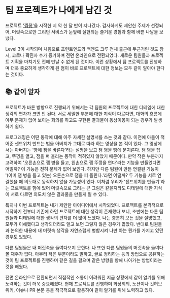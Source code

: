 # 팀 프로젝트가 나에게 남긴 것

프로젝트 ['찜꽁'](https://github.com/woowacourse-teams/2021-zzimkkong)을 시작한 지 약 한 달 반이 지나갔다. 감사하게도 제안한 주제가 선정되어, 머릿속으로만 그리던 서비스가 눈앞에 실현되는 즐거운 경험과 함께 바쁜 나날을 보냈다.

Level 3이 시작되며 처음으로 프런트엔드와 백엔드 크루 전체 출근에 두근거린 것도 잠시, 코로나 확진자 수가 증가하며 전면 온라인으로 전환되었다. 새로운 팀원들과 프로젝트 기획을 마치기도 전에 만날 수 없게 된 것이다. 이런 상황에서 팀 프로젝트를 진행하며 더욱 중요하게 생각하게 된 점이 바로 프로젝트에 대한 정보는 모두 같이 알아야 한다는 것이다.

## 📚 같이 알자

프로젝트가 바른 방향으로 진행되기 위해서는 각 팀원의 프로젝트에 대한 디테일에 대한 생각의 편차가 크면 안 된다. 서로 세밀한 부분에 대한 지식이 다르다면, 대화의 흐름에 아무 문제가 없어 보이는 회의를 하고도 구현된 결과물이 동상이몽이 되는 경우가 발생하기 쉽다.

프로그래밍은 어떤 동작에 대해 아주 자세한 설명서를 쓰는 것과 같다. 이전에 아들이 적어준 샌드위치 만드는 법을 아버지가 그대로 따라 하는 영상을 본 적이 있다. 그 영상에서는 아버지는 '빵에 잼을 바른다'라는 설명을 보고 잼 병을 빵에 문지른다. 잼 병을 잡고, 뚜껑을 열고, 잼을 퍼 올리는 동작이 적혀있지 않았기 때문이다. 만약 작은 부분까지 고려하여 '오른손으로 잼 병을 들고, 왼손으로 잼 뚜껑을 연다'라는 기능을 만들었다면 어떨까? 이 기능은 전혀 문제가 없어 보인다. 하지만 다른 팀원이 만든 연결된 기능이 '(이미 잼 병을 들고 있는) 오른손으로 잼을 퍼 올린다.'라면 어떨까? 두 기능을 서로 연결했을 때 의도대로 동작하지 않을 가능성이 있다. 이처럼 우리가 '샌드위치를 만들기'라는 프로젝트를 함에 있어 머릿속으로 그리는 큰 그림은 같을지라도 디테일에 대한 지식이 서로 다르면 의도치 않은 결과물을 만들게 될 수 있다.

특히나 이번 프로젝트는 내가 제안한 아이디어에서 시작되었다. 프로젝트를 본격적으로 시작하기 전부터 기존에 하던 프로젝트에 대한 생각이 존재했다 보니, 초반에는 다른 팀원들과 디테일에 대한 생각의 편차를 더 많이 느꼈다. 나는 충분히 모든 것을 설명했고, 모두가 이해했다고 생각되더라도 알고 보면 그렇지 않은 경우가 많았다. 반대로 팀원들과 논의한 내용에 내 머릿속 생각을 자연스럽게 병합시켜 나만 아는 뭔가를 가지고 있던 경우도 있었다.

다른 팀원들은 내 머릿속을 들여다보지 못한다. 나 또한 다른 팀원들의 머릿속을 들여다볼 재주가 없다. 아무리 작은 부분이라도 말하고, 글로 정리하는 등의 방법으로 공유하는 것이 팀 프로젝트를 진행하며 같은 길을 걸으며 같은 방향을 향해 나아가는 방법이라는 것을 배웠다.

전면 온라인으로 전환되면서 직접적인 소통이 어려워진 지금 상황에서 같이 알기를 위해 노력하는 것이 더욱 중요해졌다. 현재 프로젝트를 진행하며 화상회의, 노션이나 깃허브 위키, 이슈나 PR 본문 등을 적극적으로 활용하여 같이 알기를 위해 노력하고 있다.
